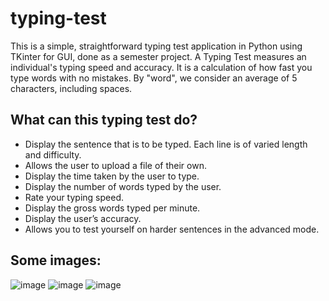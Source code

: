 # typing-test
This is a simple, straightforward typing test application in Python using TKinter for GUI, done as a semester project. 
A Typing Test measures an individual's typing speed and accuracy. It is a calculation of how fast you type words with no mistakes. By "word", we consider an average of 5 characters, including spaces. 

## What can this typing test do? 
- Display the sentence that is to be typed. Each line is of varied length and difficulty.
- Allows the user to upload a file of their own.
- Display the time taken by the user to type.
- Display the number of words typed by the user.
- Rate your typing speed.
- Display the gross words typed per minute.
- Display the user’s accuracy.
- Allows you to test yourself on harder sentences in the advanced mode.

## Some images: 
![image](https://github.com/sreenidhi-n/typing-test/assets/95966587/09991441-fd23-4df0-9568-c1172cb75a0e)
![image](https://github.com/sreenidhi-n/typing-test/assets/95966587/6981d0fd-7372-4081-94c1-fdc1bc53f77d)
![image](https://github.com/sreenidhi-n/typing-test/assets/95966587/5ec661d4-c6d4-4a2a-b215-15ca707082e4)


